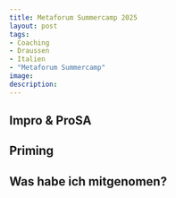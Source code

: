 ```yaml
---
title: Metaforum Summercamp 2025
layout: post
tags:
- Coaching
- Draussen
- Italien
- "Metaforum Summercamp"
image:
description: 
---
```


## Impro & ProSA

## Priming

## Was habe ich mitgenomen?


